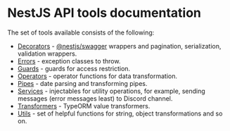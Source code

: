 # NestJS API tools documentation

The set of tools available consists of the following:

- [Decorators](./decorators.md) - [@nestjs/swagger](https://docs.nestjs.com/openapi/introduction) wrappers and pagination, serialization, validation wrappers.
- [Errors](./errors.md) - exception classes to throw.
- [Guards](./guards.md) - guards for access restriction.
- [Operators](./operators.md) - operator functions for data transformation.
- [Pipes](./pipes.md) - date parsing and transforming pipes.
- [Services](./services.md) - injectables for utility operations, for example, sending messages (error messages least) to Discord channel.
- [Transformers](./transformers.md) - TypeORM value transformers.
- [Utils](./utils.md) - set of helpful functions for string, object transformations and so on.
